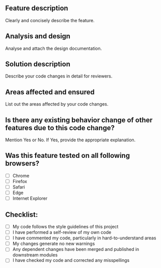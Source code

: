 ## Feature description
Clearly and concisely describe the feature.

## Analysis and design
Analyse and attach the design documentation.

## Solution description
Describe your code changes in detail for reviewers.

## Areas affected and ensured
List out the areas affected by your code changes.

## Is there any existing behavior change of other features due to this code change?
Mention Yes or No. If Yes, provide the appropriate explanation.

## Was this feature tested on all following browsers?

- [ ] Chrome
- [ ] Firefox
- [ ] Safari
- [ ] Edge
- [ ] Internet Explorer

## Checklist:

- [ ] My code follows the style guidelines of this project
- [ ] I have performed a self-review of my own code
- [ ] I have commented my code, particularly in hard-to-understand areas
- [ ] My changes generate no new warnings
- [ ] Any dependent changes have been merged and published in downstream modules
- [ ] I have checked my code and corrected any misspellings
